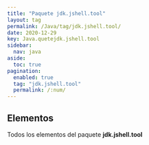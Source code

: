 ```yaml
---
title: "Paquete jdk.jshell.tool"
layout: tag
permalink: /Java/tag/jdk.jshell.tool/
date: 2020-12-29
key: Java.quetejdk.jshell.tool
sidebar: 
  nav: java
aside: 
  toc: true
pagination: 
  enabled: true
  tag: "jdk.jshell.tool"
  permalink: /:num/
---
```


<h2>Elementos</h2>
Todos los elementos del paquete <strong>jdk.jshell.tool</strong>
